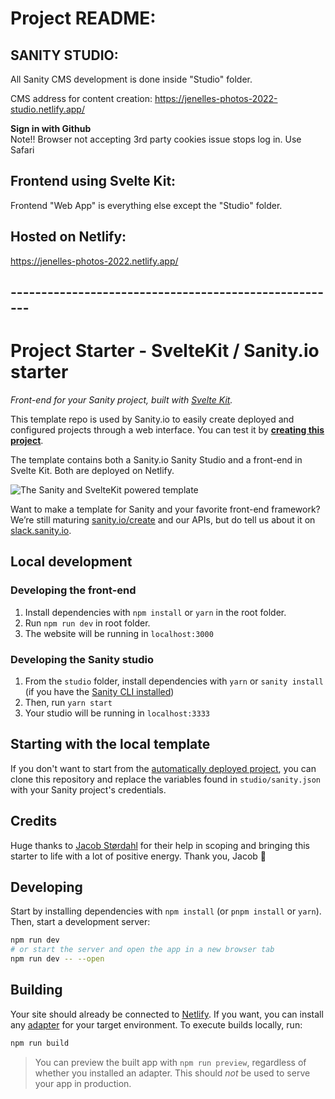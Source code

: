 # Project README:

## SANITY STUDIO:
All Sanity CMS development is done inside "Studio" folder.

CMS address for content creation:
https://jenelles-photos-2022-studio.netlify.app/

**Sign in with Github**  
Note!! Browser not accepting 3rd party cookies issue stops log in. Use Safari

## Frontend using Svelte Kit:
Frontend "Web App" is everything else except the "Studio" folder.

## Hosted on Netlify:

https://jenelles-photos-2022.netlify.app/

## ------------------------------------------------------
# Project Starter - SvelteKit / Sanity.io starter

_Front-end for your Sanity project, built with [Svelte Kit](https://kit.svelte.dev)._

This template repo is used by Sanity.io to easily create deployed and configured projects through a web interface. You can test it by **[creating this project](https://www.sanity.io/create?template=sanity-io%2Fsanity-template-svelte-kit)**.

The template contains both a Sanity.io Sanity Studio and a front-end in Svelte Kit. Both are deployed on Netlify.

![The Sanity and SvelteKit powered template](https://github.com/sanity-io/sanity-template-svelte-kit/blob/main/.sanity-template/web.jpg?raw=true)

Want to make a template for Sanity and your favorite front-end framework? We’re still maturing [sanity.io/create](https://sanity.io/create) and our APIs, but do tell us about it on [slack.sanity.io](https://slack.sanity.io).

## Local development

### Developing the front-end

1. Install dependencies with `npm install` or `yarn` in the root folder.
1. Run `npm run dev` in root folder.
1. The website will be running in `localhost:3000`

### Developing the Sanity studio

1. From the `studio` folder, install dependencies with `yarn` or `sanity install` (if you have the [Sanity CLI installed](https://www.sanity.io/docs/getting-started-with-sanity-cli))
1. Then, run `yarn start`
1. Your studio will be running in `localhost:3333`

## Starting with the local template

If you don't want to start from the [automatically deployed project](https://www.sanity.io/create?sanity-io%2Fsanity-template-svelte-kit), you can clone this repository and replace the variables found in `studio/sanity.json` with your Sanity project's credentials.

## Credits

Huge thanks to [Jacob Størdahl](https://github.com/stordahl) for their help in scoping and bringing this starter to life with a lot of positive energy. Thank you, Jacob 🙏

## Developing

Start by installing dependencies with `npm install` (or `pnpm install` or `yarn`). Then, start a development server:

```bash
npm run dev
# or start the server and open the app in a new browser tab
npm run dev -- --open
```

## Building

Your site should already be connected to [Netlify](https://netlify.com). If you want, you can install any [adapter](https://kit.svelte.dev/docs#adapters) for your target environment. To execute builds locally, run:

```bash
npm run build
```

> You can preview the built app with `npm run preview`, regardless of whether you installed an adapter. This should _not_ be used to serve your app in production.
